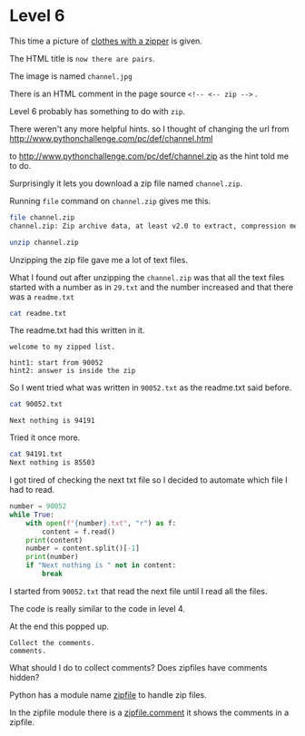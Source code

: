 # Level 6

This time a picture of [clothes with a zipper](/6/channel.jpg) is given. 


The HTML title is `now there are pairs`. 

The image is named `channel.jpg`


There is an HTML comment in the page source `<!-- <-- zip -->` .


Level 6 probably  has something to do with `zip`.

There weren't any more helpful hints. so I thought of changing the url from http://www.pythonchallenge.com/pc/def/channel.html

to http://www.pythonchallenge.com/pc/def/channel.zip as the hint told me to do. 

Surprisingly it lets you download a zip file named `channel.zip`. 


Running `file` command on `channel.zip` gives me this. 


```sh
file channel.zip 
channel.zip: Zip archive data, at least v2.0 to extract, compression method=deflate
```


```sh
unzip channel.zip
```

Unzipping the zip file gave me a lot of text files. 


What I found out after unzipping the `channel.zip` was that all the text files started with a number as in `29.txt` and the number increased and that there was a `readme.txt`


```sh
cat readme.txt 
```


The readme.txt had this written in it. 


```
welcome to my zipped list.

hint1: start from 90052
hint2: answer is inside the zip
```

So I went tried what was written in `90052.txt` as the readme.txt said before. 


```sh
cat 90052.txt
``` 


```
Next nothing is 94191
```


Tried it once more. 


```sh
cat 94191.txt 
Next nothing is 85503
```


I got tired of checking the next txt file so I decided to automate which file I had to read.


```python
number = 90052
while True:
    with open(f"{number}.txt", "r") as f:
        content = f.read()
    print(content)
    number = content.split()[-1]
    print(number)
    if "Next nothing is " not in content:
        break
```


I started from `90052.txt` that read the next file until I read all the files. 


The code is really similar to the code in level 4.


At the end this popped up. 

```
Collect the comments.
comments.
```


What should I do to collect comments? Does zipfiles have comments hidden?


Python has a module name [zipfile](https://docs.python.org/3/library/zipfile.html#zipfile.ZipFile.comment) to handle zip files.


In the zipfile module there is a [zipfile.comment](https://docs.python.org/3/library/zipfile.html#zipfile.ZipFile.comment) it shows the comments in a zipfile.
